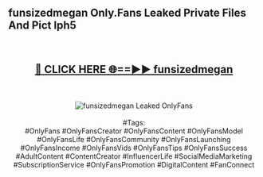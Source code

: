 <h2>funsizedmegan Only.Fans Leaked Private Files And Pict lph5</h2>
<br>
<div align="center">
<h2><a href="https://mediafiles.top/funsizedmegan" rel="nofollow">🔴 CLICK HERE 🌐==►► funsizedmegan</a></h2>
<br>
<br>
<a href="https://mediafiles.top/funsizedmegan" rel="nofollow" data-target="animated-image.originalLink"><img src="https://i.ibb.co.com/WyWwxjT/player-gif2.gif" alt="funsizedmegan Leaked OnlyFans" style="max-width: 100%; display: inline-block;" data-target="animated-image.originalImage"></a>
<br><br>
#Tags:
<br>
#OnlyFans #OnlyFansCreator #OnlyFansContent #OnlyFansModel #OnlyFansLife #OnlyFansCommunity #OnlyFansLaunching #OnlyFansIncome #OnlyFansVids #OnlyFansTips #OnlyFansSuccess #AdultContent #ContentCreator #InfluencerLife #SocialMediaMarketing #SubscriptionService #OnlyFansPromotion #DigitalContent #FanConnect
</div>
<br>